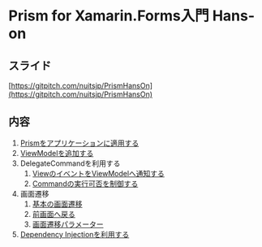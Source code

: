# Prism for Xamarin.Forms入門 Hans-on

## スライド

[https://gitpitch.com/nuitsjp/PrismHansOn](https://gitpitch.com/nuitsjp/PrismHansOn)

## 内容
1. [Prismをアプリケーションに適用する](docs/01-Prismをアプリケーションに適用する.md)
2. [ViewModelを追加する](docs/02-AddViewModel.md)  
3. DelegateCommandを利用する  
    1. [ViewのイベントをViewModelへ通知する](docs/03-01-NotifyViewEventsToViewModel.md)  
    1. [Commandの実行可否を制御する](docs/UseDelegateCommand.md)
4. 画面遷移
    1. [基本の画面遷移](docs/Navigation-Basic.md)
    1. [前画面へ戻る](docs/Navigation-GoBack.md)
    1. [画面遷移パラメーター](docs/Navigation-NavigationParameters.md)
3. [Dependency Injectionを利用する](docs/UseDependencyInjection.md)
